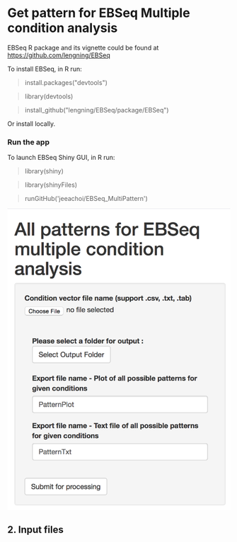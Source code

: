 # Get pattern for EBSeq Multiple condition analysis

EBSeq R package and its vignette could be found at 
https://github.com/lengning/EBSeq

To install EBSeq, in R run: 

> install.packages("devtools")

> library(devtools)

> install_github("lengning/EBSeq/package/EBSeq")

Or install locally.


### Run the app
To launch EBSeq Shiny GUI, in R run:

> library(shiny)

> library(shinyFiles)

> runGitHub('jeeachoi/EBSeq_MultiPattern')

![Screenshot](https://github.com/jeeachoi/EBSeq_MultiPattern/blob/master/MultiPattern.png)

## 2. Input files
